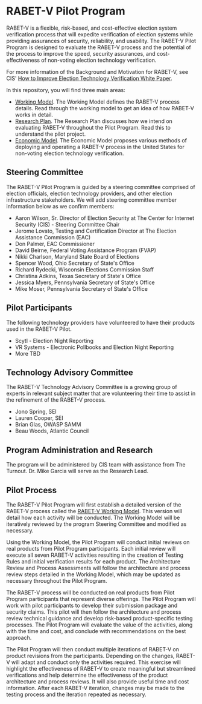 # RABET-V Pilot Program

RABET-V is a flexible, risk-based, and cost-effective election system verification process that will expedite verification of election systems while providing assurances of security, reliability, and usability. The RABET-V Pilot Program is designed to evaluate the RABET-V process and the potential of the process to improve the speed, security assurances, and cost-effectiveness of non-voting election technology verification. 

For more information of the Background and Motivation for RABET-V, see CIS' [How to Improve Election Technology Verification White Paper](Elections_Tech-Ver-White_Paper-2020-0121.pdf). 

In this repository, you will find three main areas:

* [Working Model](WorkingModel/). The Working Model defines the RABET-V process details. Read through the working model to get an idea of how RABET-V works in detail.  
* [Research Plan](ResearchPlan/). The Research Plan discusses how we intend on evaluating RABET-V throughout the Pilot Program. Read this to understand the pilot project.
* [Economic Model](EconomicModel/). The Economic Model proposes various methods of deploying and operating a RABET-V process in the United States for non-voting election technology verification.

## Steering Committee
The RABET-V Pilot Program is guided by a steering committee comprised of election officials, election technology providers, and other election infrastructure stakeholders.
We will add steering committee member information below as we confirm members:
* Aaron Wilson, Sr. Director of Election Security at The Center for Internet Security (CIS) - Steering Committee Chair
* Jerome Lovato, Testing and Certification Director at The Election Assistance Commission (EAC) 
* Don Palmer, EAC Commissioner
* David Beirne, Federal Voting Assistance Program (FVAP)
* Nikki Charlson, Maryland State Board of Elections
* Spencer Wood, Ohio Secretary of State's Office
* Richard Rydecki, Wisconsin Elections Commission Staff
* Christina Adkins, Texas Secretary of State's Office
* Jessica Myers, Pennsylvania Secretary of State's Office
* Mike Moser, Pennsylvania Secretary of State's Office

## Pilot Participants

The following technology providers have volunteered to have their products used in the RABET-V Pilot. 
* Scytl - Election Night Reporting
* VR Systems - Electronic Pollbooks and Election Night Reporting
* More TBD

## Technology Advisory Committee

The RABET-V Technology Advisory Committee is a growing group of experts in relevant subject matter that are volunteering their time to assist in the refinement of the RABET-V process. 
* Jono Spring, SEI
* Lauren Cooper, SEI
* Brian Glas, OWASP SAMM
* Beau Woods, Atlantic Council

## Program Administration and Research
The program will be administered by CIS team with assistance from The Turnout. Dr. Mike Garcia will serve as the Research Lead.

## Pilot Process

The RABET-V Pilot Program will first establish a detailed version of the RABET-V process called the [RABET-V Working Model](WorkingModel). This version will detail how each activity will be conducted. The Working Model will be iteratively reviewed by the program Steering Committee and modified as necessary.

Using the Working Model, the Pilot Program will conduct initial reviews on real products from Pilot Program participants. Each initial review will execute all seven RABET-V activities resulting in the creation of Testing Rules and initial verification results for each product. The Architecture Review and Process Assessments will follow the architecture and process review steps detailed in the Working Model, which may be updated as necessary throughout the Pilot Program.

The RABET-V process will be conducted on real products from Pilot Program participants that represent diverse offerings. The Pilot Program will work with pilot participants to develop their submission package and security claims. This pilot will then follow the architecture and process review technical guidance and develop risk-based product-specific testing processes. The Pilot Program will evaluate the value of the activities, along with the time and cost, and conclude with recommendations on the best approach. 

The Pilot Program will then conduct multiple iterations of RABET-V on product revisions from the participants. Depending on the changes, RABET-V will adapt and conduct only the activities required. This exercise will highlight the effectiveness of RABET-V to create meaningful but streamlined verifications and help determine the effectiveness of the product architecture and process reviews. It will also provide useful time and cost information. After each RABET-V iteration, changes may be made to the testing process and the iteration repeated as necessary.
